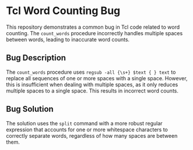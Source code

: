 # Tcl Word Counting Bug

This repository demonstrates a common bug in Tcl code related to word counting. The `count_words` procedure incorrectly handles multiple spaces between words, leading to inaccurate word counts.

## Bug Description
The `count_words` procedure uses `regsub -all {\s+} $text { } text` to replace all sequences of one or more spaces with a single space.  However, this is insufficient when dealing with multiple spaces, as it only reduces multiple spaces to a single space.  This results in incorrect word counts.

## Bug Solution
The solution uses the `split` command with a more robust regular expression that accounts for one or more whitespace characters to correctly separate words, regardless of how many spaces are between them.